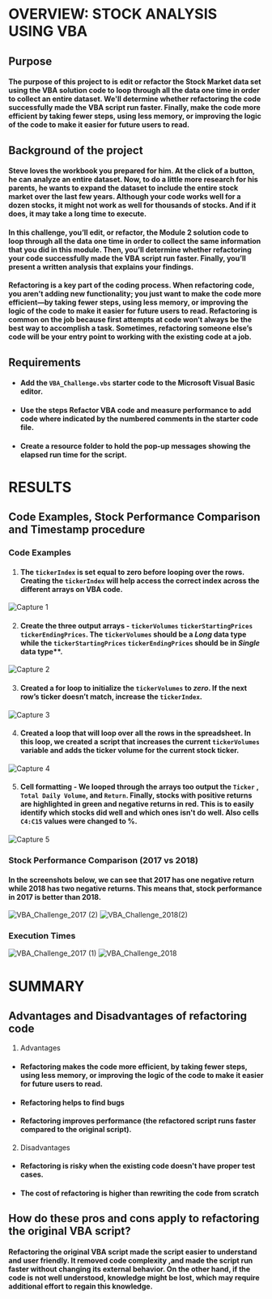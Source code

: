 # OVERVIEW: STOCK ANALYSIS USING VBA

## Purpose
#### The purpose of this project to is edit or refactor the Stock Market data set using the VBA solution code to loop through all the data one time in order to collect an entire dataset. We'll determine whether refactoring the code successfully made the VBA script run faster. Finally, make the code more efficient by taking fewer steps, using less memory, or improving the logic of the code to make it easier for future users to read.

## Background of the project
#### Steve loves the workbook you prepared for him. At the click of a button, he can analyze an entire dataset. Now, to do a little more research for his parents, he wants to expand the dataset to include the entire stock market over the last few years. Although your code works well for a dozen stocks, it might not work as well for thousands of stocks. And if it does, it may take a long time to execute.

#### In this challenge, you’ll edit, or refactor, the Module 2 solution code to loop through all the data one time in order to collect the same information that you did in this module. Then, you’ll determine whether refactoring your code successfully made the VBA script run faster. Finally, you’ll present a written analysis that explains your findings.

#### Refactoring is a key part of the coding process. When refactoring code, you aren’t adding new functionality; you just want to make the code more efficient—by taking fewer steps, using less memory, or improving the logic of the code to make it easier for future users to read. Refactoring is common on the job because first attempts at code won’t always be the best way to accomplish a task. Sometimes, refactoring someone else’s code will be your entry point to working with the existing code at a job.

## Requirements
- #### Add the `VBA_Challenge.vbs` starter code to the Microsoft Visual Basic editor.
- #### Use the steps Refactor VBA code and measure performance to add code where indicated by the numbered comments in the starter code file.
- #### Create a resource folder to hold the pop-up messages showing the elapsed run time for the script.

# RESULTS
## Code Examples, Stock Performance Comparison and Timestamp procedure
### Code  Examples

1. #### The `tickerIndex` is set equal to zero before looping over the rows. Creating the `tickerIndex` will help access the correct index across the different arrays on VBA code.

![Capture 1](https://user-images.githubusercontent.com/76136277/104051989-06360280-51b7-11eb-9b89-803a8afef6e2.PNG)

2.  #### Create the three output arrays - `tickerVolumes` `tickerStartingPrices` `tickerEndingPrices`. The `tickerVolumes` should be a ***Long*** data type while the `tickerStartingPrices` `tickerEndingPrices` should be in ***Single*** data type**.

![Capture 2](https://user-images.githubusercontent.com/76136277/104052021-10f09780-51b7-11eb-806b-d785c2c24731.PNG)

3. #### Created a for loop to initialize the `tickerVolumes`  to ***zero***. If the next row’s ticker doesn’t match, increase the `tickerIndex`.

![Capture 3](https://user-images.githubusercontent.com/76136277/104052039-177f0f00-51b7-11eb-996b-db1e952ebb4c.PNG)

4. #### Created a loop that will loop over all the rows in the spreadsheet. In this loop, we created a script that increases the current `tickerVolumes` variable and adds the ticker volume for the current stock ticker.

![Capture 4](https://user-images.githubusercontent.com/76136277/104052062-22d23a80-51b7-11eb-9929-ec7d7f933b94.PNG)

5. #### Cell formatting - We looped through the arrays too output the `Ticker` , `Total Daily Volume`, and `Return`. Finally, stocks with positive returns are highlighted in green and negative returns in red. This is to easily identify which stocks  did well and which ones isn't do well. Also cells `C4:C15` values were changed to %.

![Capture 5](https://user-images.githubusercontent.com/76136277/104053366-17800e80-51b9-11eb-98ff-11ab651fcac3.PNG)

###  Stock Performance Comparison (2017 vs 2018)
#### In the screenshots below, we can see that 2017 has one negative return while 2018 has two negative returns. This means that, stock performance in 2017 is better than 2018.

![VBA_Challenge_2017 (2)](https://user-images.githubusercontent.com/76136277/104059196-e86e9a80-51c2-11eb-9778-45234e6ba1b8.png) ![VBA_Challenge_2018(2)](https://user-images.githubusercontent.com/76136277/104059213-ef95a880-51c2-11eb-8e24-f62e2b9dd3e2.png)

### Execution Times 

![VBA_Challenge_2017 (1)](https://user-images.githubusercontent.com/76136277/104060506-fe7d5a80-51c4-11eb-9056-e8efb242bfbc.png) ![VBA_Challenge_2018](https://user-images.githubusercontent.com/76136277/104060515-00dfb480-51c5-11eb-8953-1b86a8922bd1.png)


# SUMMARY
## Advantages and Disadvantages of refactoring code
1. Advantages
- #### Refactoring makes the code more efficient, by taking fewer steps, using less memory, or improving the logic of the code to make it easier for future users to read.
- #### Refactoring helps to find bugs
- #### Refactoring improves performance  (the refactored script runs faster compared to the original script).

2. Disadvantages
- #### Refactoring is risky when the existing code doesn't have proper test cases.
- #### The cost of refactoring is higher than rewriting the code from scratch

## How do these pros and cons apply to refactoring the original VBA script?
####  Refactoring the original VBA script made the script easier to understand and user friendly. It removed code complexity ,and made the script run faster without changing its external behavior. On the other hand, if the code is not well understood, knowledge might be lost, which may require additional effort to regain this knowledge.
